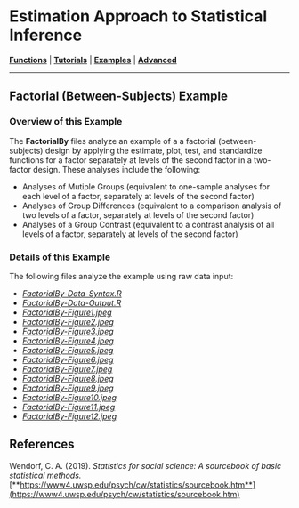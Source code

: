 # Estimation Approach to Statistical Inference

[**Functions**](../../A-Functions) | 
[**Tutorials**](../../B-Tutorials) | 
[**Examples**](../../C-Examples) | 
[**Advanced**](../../D-Advanced)

---

## Factorial (Between-Subjects) Example

### Overview of this Example

The **FactorialBy** files analyze an example of a a factorial (between-subjects) design by applying the estimate, plot, test, and standardize functions for a factor separately at levels of the second factor in a two-factor design. These analyses include the following:

- Analyses of Mutiple Groups (equivalent to one-sample analyses for each level of a factor, separately at levels of the second factor)
- Analyses of Group Differences (equivalent to a comparison analysis of two levels of a factor, separately at levels of the second factor)
- Analyses of a Group Contrast (equivalent to a contrast analysis of all levels of a factor, separately at levels of the second factor)

### Details of this Example
 
The following files analyze the example using raw data input:

- [_FactorialBy-Data-Syntax.R_](./FactorialBy-Data-Syntax.R)
- [_FactorialBy-Data-Output.R_](./FactorialBy-Data-Output.R)
- [_FactorialBy-Figure1.jpeg_](./FactorialBy-Figure1.jpeg)
- [_FactorialBy-Figure2.jpeg_](./FactorialBy-Figure2.jpeg)
- [_FactorialBy-Figure3.jpeg_](./FactorialBy-Figure3.jpeg)
- [_FactorialBy-Figure4.jpeg_](./FactorialBy-Figure4.jpeg)
- [_FactorialBy-Figure5.jpeg_](./FactorialBy-Figure5.jpeg)
- [_FactorialBy-Figure6.jpeg_](./FactorialBy-Figure6.jpeg)
- [_FactorialBy-Figure7.jpeg_](./FactorialBy-Figure7.jpeg)
- [_FactorialBy-Figure8.jpeg_](./FactorialBy-Figure8.jpeg)
- [_FactorialBy-Figure9.jpeg_](./FactorialBy-Figure9.jpeg)
- [_FactorialBy-Figure10.jpeg_](./FactorialBy-Figure10.jpeg)
- [_FactorialBy-Figure11.jpeg_](./FactorialBy-Figure11.jpeg)
- [_FactorialBy-Figure12.jpeg_](./FactorialBy-Figure12.jpeg)

## References

Wendorf, C. A. (2019). _Statistics for social science: A sourcebook of basic statistical methods._ [**https://www4.uwsp.edu/psych/cw/statistics/sourcebook.htm**](https://www4.uwsp.edu/psych/cw/statistics/sourcebook.htm)
